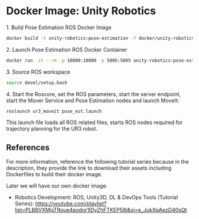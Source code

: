 # Docker Image: Unity Robotics

1\. Build Pose Estimation ROS Docker Image

~~~bash
docker build -t unity-robotics:pose-estimation -f docker/unity-robotics/Dockerfile .
~~~

2\. Launch Pose Estimation ROS Docker Container

~~~bash
docker run -it --rm -p 10000:10000 -p 5005:5005 unity-robotics:pose-estimation /bin/bash
~~~

3\. Source ROS workspace

~~~bash
source devel/setup.bash
~~~

4\. Start the Roscore, set the ROS parameters, start the server endpoint, start the Mover Service and Pose Estimation nodes and launch MoveIt:

~~~bash
roslaunch ur3_moveit pose_est.launch 
~~~

This launch file loads all ROS related files, starts ROS nodes required for trajectory planning for the UR3 robot. 

## References

For more information, reference the following tutorial series because in the description,
they provide the link to download their assets including Dockerfiles to build
their docker image.

Later we will have our own docker image.

- Robotics Development: ROS, Unity3D, DL & DevOps Tools (Tutorial Series): https://youtube.com/playlist?list=PLB8VXMjsTRoue4aodor1lDyZhFTKEP58i&si=e_JukXpAezD40sQt